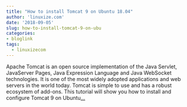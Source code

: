 ```yaml
---
title: "How to install Tomcat 9 on Ubuntu 18.04"
author: 'linuxize.com'
date: '2018-09-05'
slug: how-to-install-tomcat-9-on-ubu
categories:
- bloglink
tags:
  - linuxizecom
---
```


Apache Tomcat is an open source implementation of the Java Servlet, JavaServer Pages, Java Expression Language and Java WebSocket technologies. It is one of the most widely adopted applications and web servers in the world today. Tomcat is simple to use and has a robust ecosystem of add-ons. This tutorial will show you how to install and configure Tomcat 9 on Ubuntu[... <i class="fas fa-external-link-alt"></i>](https://linuxize.com/post/how-to-install-tomcat-9-on-ubuntu-18-04/)

